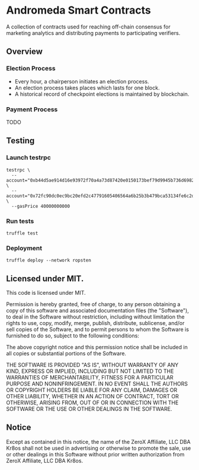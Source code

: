 # Andromeda Smart Contracts

A collection of contracts used for reaching off-chain consensus for marketing analytics
and distributing payments to participating verifiers.

## Overview

### Election Process

* Every hour, a chairperson initiates an election process.
* An election process takes places which lasts for one block.
* A historical record of checkpoint elections is maintained by blockchain.

### Payment Process

TODO

## Testing

### Launch testrpc

```
testrpc \
  --account="0xb44d5ae914d16e93972f70a4a73d87420e0150173bef79d9945b736d69825247,10000000000000000000000000" \
  --account="0x72fc90dc0ec9bc20efd2c47791605406564a6b25b3b479bca53134fe6c2dd2aa,10000000000000000000000000" \
  --gasPrice 40000000000
```

### Run tests

```
truffle test
```

### Deployment

```
truffle deploy --network ropsten
```

## Licensed under MIT.

This code is licensed under MIT.

Permission is hereby granted, free of charge, to any person obtaining a copy of this software and associated documentation files (the "Software"), to deal in the Software without restriction, including without limitation the rights to use, copy, modify, merge, publish, distribute, sublicense, and/or sell copies of the Software, and to permit persons to whom the Software is furnished to do so, subject to the following conditions:

The above copyright notice and this permission notice shall be included in all copies or substantial portions of the Software.

THE SOFTWARE IS PROVIDED "AS IS", WITHOUT WARRANTY OF ANY KIND, EXPRESS OR IMPLIED, INCLUDING BUT NOT LIMITED TO THE WARRANTIES OF MERCHANTABILITY, FITNESS FOR A PARTICULAR PURPOSE AND NONINFRINGEMENT. IN NO EVENT SHALL THE AUTHORS OR COPYRIGHT HOLDERS BE LIABLE FOR ANY CLAIM, DAMAGES OR OTHER LIABILITY, WHETHER IN AN ACTION OF CONTRACT, TORT OR OTHERWISE, ARISING FROM, OUT OF OR IN CONNECTION WITH THE SOFTWARE OR THE USE OR OTHER DEALINGS IN THE SOFTWARE.

## Notice

Except as contained in this notice, the name of the ZeroX Affiliate, LLC DBA Kr8os shall not be used in advertising or otherwise to promote the sale, use or other dealings in this Software without prior written authorization from ZeroX Affiliate, LLC DBA Kr8os.
